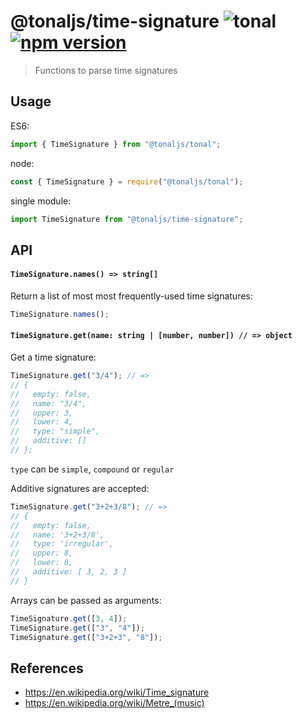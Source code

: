# @tonaljs/time-signature ![tonal](https://img.shields.io/badge/@tonaljs-time_signature-yellow.svg?style=flat-square) [![npm version](https://img.shields.io/npm/v/@tonaljs/time-signature.svg?style=flat-square)](https://www.npmjs.com/package/@tonaljs/time-signature)

> Functions to parse time signatures

## Usage

ES6:

```js
import { TimeSignature } from "@tonaljs/tonal";
```

node:

```js
const { TimeSignature } = require("@tonaljs/tonal");
```

single module:

```js
import TimeSignature from "@tonaljs/time-signature";
```

## API

#### `TimeSignature.names() => string[]`

Return a list of most most frequently-used time signatures:

```js
TimeSignature.names();
```

#### `TimeSignature.get(name: string | [number, number]) // => object`

Get a time signature:

```js
TimeSignature.get("3/4"); // =>
// {
//   empty: false,
//   name: "3/4",
//   upper: 3,
//   lower: 4,
//   type: "simple",
//   additive: []
// };
```

`type` can be `simple`, `compound` or `regular`

Additive signatures are accepted:

```js
TimeSignature.get("3+2+3/8"); // =>
// {
//   empty: false,
//   name: '3+2+3/8',
//   type: 'irregular',
//   upper: 8,
//   lower: 8,
//   additive: [ 3, 2, 3 ]
// }
```

Arrays can be passed as arguments:

```js
TimeSignature.get([3, 4]);
TimeSignature.get(["3", "4"]);
TimeSignature.get(["3+2+3", "8"]);
```

## References

- https://en.wikipedia.org/wiki/Time_signature
- https://en.wikipedia.org/wiki/Metre_(music)
